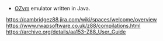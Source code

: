 

- [OZvm] emulator written in Java.

https://cambridgez88.jira.com/wiki/spaces/welcome/overview
https://www.rwapsoftware.co.uk/z88/compilations.html
https://archive.org/details/aa153-Z88_User_Guide



<!-------------------------------------------------------------------->
[OZvm]: https://gitlab.com/b4works/ozvm
